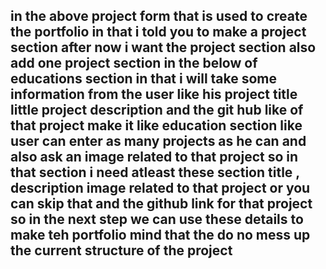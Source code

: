 ## in the above project form that is used to create the portfolio in that i told you to make a project section after now i want the project section also add one project section in the below of educations section in that i will take some information from the user like his project title little project description and the git hub like of that project make it like education section like user can enter as many projects as he can and also ask an image related to that project so in that section i need atleast these section title , description image related to that project or you can skip that and the github link for that project so in the next step we can use these details to make teh portfolio mind that the do no mess up the current structure of the project
